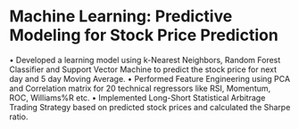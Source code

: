 # Machine Learning: Predictive Modeling for Stock Price Prediction

• Developed a learning model using k-Nearest Neighbors, Random Forest Classifier and Support Vector Machine to predict the stock price for next day and 5 day Moving Average.
• Performed Feature Engineering using PCA and Correlation matrix for 20 technical regressors like RSI, Momentum, ROC, Williams%R etc.
• Implemented Long-Short Statistical Arbitrage Trading Strategy based on predicted stock prices and calculated the Sharpe ratio.
